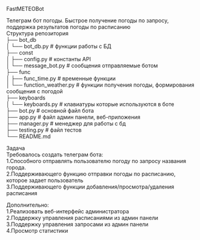<p class="has-line-data" data-line-start="0" data-line-end="17">FastMETEOBot<br>
 <div>Телеграм бот погоды. Быстрое получение погоды по запросу, поддержка результатов погоды по расписанию</div>
 <div></div>
Структура репозитория<br>
├── bot_db<br>
│ └── bot_db.py # функции работы с БД<br>
├── const<br>
│ ├── config.py # константы API<br>
│ └── message_bot.py # сообщения отправляемые ботом<br>
├── func<br>
│ ├── func_time.py # временные функции<br>
│ └── function_weather.py # функции получения погоды, формирования сообщения с погодой<br>
├── keyboards<br>
│ └── keyboards.py # клавиатуры которые используются в боте<br>
├── bot.py # основной файл бота<br>
├── app.py # файл админ панели, веб-приложения<br>
├── manager.py # менеджер для работы с бд<br>
├── testing.py # файл тестов<br>
└── README.md</p>
<p class="has-line-data" data-line-start="18" data-line-end="23">Задача<br>
Требовалось создать телеграм бота:<br>
1.Cпособного отправлять пользователю погоду по запросу названия города.<br>
2.Поддерживающего функцию отправки погоды по расписанию, которое задает пользователь<br>
3.Поддерживающего функции добавления/просмотра/удаления расписания</p>
<p class="has-line-data" data-line-start="24" data-line-end="29">Дополнительно:<br>
1.Реализовать веб-интерфейс администратора<br>
2.Поддержку управления расписаниями из админ панели<br>
3.Поддержку управления запросами из админ панели<br>
4.Просмотр статистики</p>
